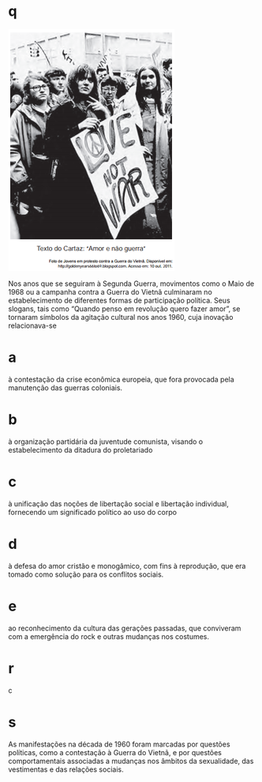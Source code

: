 # q
![](850050ec-ba51-81c2-d797-01c4a2c3a765.png)

Nos anos que se seguiram à Segunda Guerra, movimentos como o Maio de 1968 ou a campanha contra a Guerra do Vietnã culminaram no estabelecimento de diferentes formas de participação política. Seus slogans, tais como “Quando penso em revolução quero fazer amor”, se tornaram símbolos da agitação cultural nos anos 1960, cuja inovação relacionava-se

# a
à contestação da crise econômica europeia, que fora provocada pela manutenção das guerras coloniais.

# b
à organização partidária da juventude comunista, visando o estabelecimento da ditadura do proletariado

# c
à unificação das noções de libertação social e libertação individual, fornecendo um significado político ao uso do corpo

# d
à defesa do amor cristão e monogâmico, com fins à reprodução, que era tomado como solução para os conflitos sociais.

# e
ao reconhecimento da cultura das gerações passadas, que conviveram com a emergência do rock e outras mudanças nos costumes.

# r
c

# s
As manifestações na década de 1960 foram marcadas por questões políticas, como a contestação à Guerra do Vietnã, e por questões comportamentais associadas a mudanças nos âmbitos da sexualidade, das vestimentas e das relações sociais.
